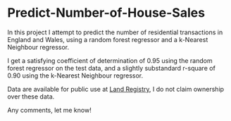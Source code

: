 # Predict-Number-of-House-Sales

In this project I attempt to predict the number of residential transactions in England and Wales, using a random forest regressor and a k-Nearest Neighbour regressor.

I get a satisfying coefficient of determination of 0.95 using the random forest regressor on the test data, and a slightly substandard r-square of 0.90 using the k-Nearest Neighbour regressor.

Data are available for public use at [Land Registry](http://landregistry.data.gov.uk/app/ppd/), I do not claim ownership over these data.

Any comments, let me know!


